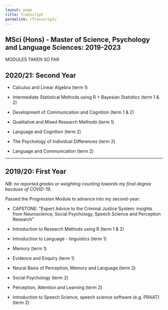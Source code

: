 ```yaml
---
layout: page
title: Transcript
permalink: /Transcript/
---
```


## MSci (Hons) - Master of Science, Psychology and Language Sciences: 2019-2023

MODULES TAKEN SO FAR

## 2020/21: Second Year

- Calculus and Linear Algebra (term 1)

- Intermediate Statistical Methods using R + Bayesian Statistics (term 1 & 2)

- Development of Communication and Cognition (term 1 & 2)

- Qualitative and Mixed Research Methods (term 1)

- Language and Cognition (term 2)

- The Psychology of Individual Differences (term 2)

- Language and Communication (term 2)

---
## 2019/20: First Year

*NB: no reported grades or weighting counting towards my final degree because of COVID-19.*

Passed the Progression Module to advance into my second-year: 
- CAPSTONE: "Expert Advice to the Criminal Justice System: insights from Neuroscience, Social Psychology, Speech Science and Perception Research"

- Introduction to Research Methods using R (term 1 & 2)

- Introduction to Language - linguistics (term 1)

- Memory (term 1)

- Evidence and Enquiry (term 1)

- Neural Basis of Perception, Memory and Language (term 2)

- Social Psychology (term 2)

- Perception, Attention and Learning (term 2)

- Introduction to Speech Science, speech science software (e.g. PRAAT) (term 2)



